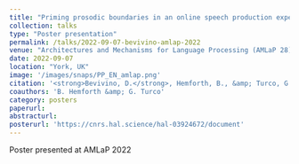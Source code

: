 ```yaml
---
title: "Priming prosodic boundaries in an online speech production experiment"
collection: talks
type: "Poster presentation"
permalink: /talks/2022-09-07-bevivino-amlap-2022
venue: "Architectures and Mechanisms for Language Processing (AMLaP 28)"
date: 2022-09-07
location: "York, UK"
image: '/images/snaps/PP_EN_amlap.png'
citation: '<strong>Bevivino, D.</strong>, Hemforth, B., &amp; Turco, G. (2022). Priming prosodic boundaries in an online speech production experiment. <em>Architectures and Mechanisms for Language Processing (AMLaP 28)</em>. York, UK.'
coauthors: 'B. Hemforth &amp; G. Turco'
category: posters
paperurl: 
abstracturl: 
posterurl: 'https://cnrs.hal.science/hal-03924672/document'
---
```


Poster presented at AMLaP 2022

